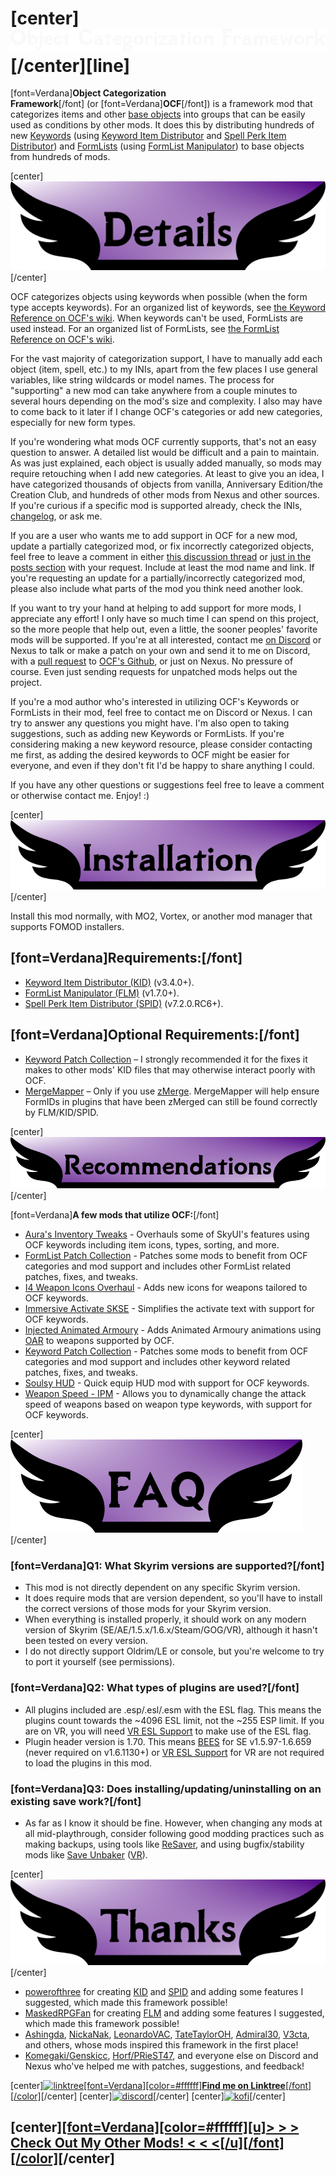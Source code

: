 # \[center\]![Object Categorization Framework](https://raw.githubusercontent.com/GroundAura/Object-Categorization-Framework/main/docs/images/brand/Title.png)\[/center\]\[line\]

\[font=Verdana\]**Object Categorization Framework**\[/font\] (or \[font=Verdana\]**OCF**\[/font\]) is a framework mod that categorizes items and other [base objects](https://ck.uesp.net/wiki/Glossary#Base_Object) into groups that can be easily used as conditions by other mods. It does this by distributing hundreds of new [Keywords](https://ck.uesp.net/wiki/Keyword) (using [Keyword Item Distributor](https://www.nexusmods.com/skyrimspecialedition/mods/55728) and [Spell Perk Item Distributor](https://www.nexusmods.com/skyrimspecialedition/mods/36869)) and [FormLists](https://ck.uesp.net/wiki/FormList) (using [FormList Manipulator](https://www.nexusmods.com/skyrimspecialedition/mods/74037)) to base objects from hundreds of mods.

\[center\]![Details](https://raw.githubusercontent.com/GroundAura/Auras-Resources/main/Images/Banners/Skyrim-1/Details.png)\[/center\]

OCF categorizes objects using keywords when possible (when the form type accepts keywords). For an organized list of keywords, see [the Keyword Reference on OCF's wiki](https://github.com/GroundAura/Object-Categorization-Framework/wiki/Keyword-Reference). When keywords can't be used, FormLists are used instead. For an organized list of FormLists, see [the FormList Reference on OCF's wiki](https://github.com/GroundAura/Object-Categorization-Framework/wiki/FormList-Reference).

For the vast majority of categorization support, I have to manually add each object (item, spell, etc.) to my INIs, apart from the few places I use general variables, like string wildcards or model names. The process for "supporting" a new mod can take anywhere from a couple minutes to several hours depending on the mod's size and complexity. I also may have to come back to it later if I change OCF's categories or add new categories, especially for new form types.

If you're wondering what mods OCF currently supports, that's not an easy question to answer. A detailed list would be difficult and a pain to maintain. As was just explained, each object is usually added manually, so mods may require retouching when I add new categories. At least to give you an idea, I have categorized thousands of objects from vanilla, Anniversary Edition/the Creation Club, and hundreds of other mods from Nexus and other sources. If you're curious if a specific mod is supported already, check the INIs, [changelog](https://github.com/GroundAura/Object-Categorization-Framework/blob/main/docs/CHANGELOG.md), or ask me.

If you are a user who wants me to add support in OCF for a new mod, update a partially categorized mod, or fix incorrectly categorized objects, feel free to leave a comment in either [this discussion thread](https://www.nexusmods.com/skyrimspecialedition/mods/81469/?tab=forum&topic_id=12811518) or [just in the posts section](https://www.nexusmods.com/skyrimspecialedition/mods/81469?tab=posts) with your request. Include at least the mod name and link. If you're requesting an update for a partially/incorrectly categorized mod, please also include what parts of the mod you think need another look.

If you want to try your hand at helping to add support for more mods, I appreciate any effort! I only have so much time I can spend on this project, so the more people that help out, even a little, the sooner peoples' favorite mods will be supported. If you're at all interested, contact me [on Discord](https://discord.gg/zft8DmbfKv) or Nexus to talk or make a patch on your own and send it to me on Discord, with a [pull request](https://docs.github.com/en/pull-requests/collaborating-with-pull-requests/proposing-changes-to-your-work-with-pull-requests/about-pull-requests) to [OCF's Github](https://github.com/GroundAura/Object-Categorization-Framework), or just on Nexus. No pressure of course. Even just sending requests for unpatched mods helps out the project.

If you're a mod author who's interested in utilizing OCF's Keywords or FormLists in their mod, feel free to contact me on Discord or Nexus. I can try to answer any questions you might have. I'm also open to taking suggestions, such as adding new Keywords or FormLists. If you're considering making a new keyword resource, please consider contacting me first, as adding the desired keywords to OCF might be easier for everyone, and even if they don't fit I'd be happy to share anything I could.

If you have any other questions or suggestions feel free to leave a comment or otherwise contact me. Enjoy! :)

\[center\]![Installation](https://raw.githubusercontent.com/GroundAura/Auras-Resources/main/Images/Banners/Skyrim-1/Installation.png)\[/center\]

Install this mod normally, with MO2, Vortex, or another mod manager that supports FOMOD installers.

## \[font=Verdana\]**Requirements:**\[/font\]

- [Keyword Item Distributor (KID)](https://www.nexusmods.com/skyrimspecialedition/mods/55728) (v3.4.0+).
- [FormList Manipulator (FLM)](https://www.nexusmods.com/skyrimspecialedition/mods/74037) (v1.7.0+).
- [Spell Perk Item Distributor (SPID)](https://www.nexusmods.com/skyrimspecialedition/mods/36869) (v7.2.0.RC6+).

## \[font=Verdana\]**Optional Requirements:**\[/font\]

- [Keyword Patch Collection](https://www.nexusmods.com/skyrimspecialedition/mods/92529) – I strongly recommended it for the fixes it makes to other mods' KID files that may otherwise interact poorly with OCF.
- [MergeMapper](https://www.nexusmods.com/skyrimspecialedition/mods/74689) – Only if you use [zMerge](https://www.reddit.com/r/skyrimmods/comments/9sgnpy/zedit_v050_zmerge_successor_of_merge_plugins/). MergeMapper will help ensure FormIDs in plugins that have been zMerged can still be found correctly by FLM/KID/SPID.

\[center\]![Recommendations](https://raw.githubusercontent.com/GroundAura/Auras-Resources/main/Images/Banners/Skyrim-1/Recommendations.png)\[/center\]

\[font=Verdana\]**A few mods that utilize OCF:**\[/font\]

- [Aura's Inventory Tweaks](https://www.nexusmods.com/skyrimspecialedition/mods/68557) - Overhauls some of SkyUI's features using OCF keywords including item icons, types, sorting, and more.
- [FormList Patch Collection](https://www.nexusmods.com/skyrimspecialedition/mods/74626) - Patches some mods to benefit from OCF categories and mod support and includes other FormList related patches, fixes, and tweaks.
- [I4 Weapon Icons Overhaul](https://www.nexusmods.com/skyrimspecialedition/mods/106432) - Adds new icons for weapons tailored to OCF keywords.
- [Immersive Activate SKSE](https://www.nexusmods.com/skyrimspecialedition/mods/97729) - Simplifies the activate text with support for OCF keywords.
- [Injected Animated Armoury](https://www.nexusmods.com/skyrimspecialedition/mods/74737) - Adds Animated Armoury animations using [OAR](https://www.nexusmods.com/skyrimspecialedition/mods/81469) to weapons supported by OCF.
- [Keyword Patch Collection](https://www.nexusmods.com/skyrimspecialedition/mods/92529) - Patches some mods to benefit from OCF categories and mod support and includes other keyword related patches, fixes, and tweaks.
- [Soulsy HUD](https://www.nexusmods.com/skyrimspecialedition/mods/96210) - Quick equip HUD mod with support for OCF keywords.
- [Weapon Speed - IPM](https://www.nexusmods.com/skyrimspecialedition/mods/96828) - Allows you to dynamically change the attack speed of weapons based on weapon type keywords, with support for OCF keywords.

\[center\]![FAQ](https://raw.githubusercontent.com/GroundAura/Auras-Resources/main/Images/Banners/Skyrim-1/FAQ.png)\[/center\]

### \[font=Verdana\]**Q1: What Skyrim versions are supported?**\[/font\]

- This mod is not directly dependent on any specific Skyrim version.
- It does require mods that are version dependent, so you'll have to install the correct versions of those mods for your Skyrim version.
- When everything is installed properly, it should work on any modern version of Skyrim (SE/AE/1.5.x/1.6.x/Steam/GOG/VR), although it hasn't been tested on every version.
- I do not directly support Oldrim/LE or console, but you're welcome to try to port it yourself (see permissions).

### \[font=Verdana\]**Q2: What types of plugins are used?**\[/font\]

- All plugins included are .esp/.esl/.esm with the ESL flag. This means the plugins count towards the ~4096 ESL limit, not the ~255 ESP limit. If you are on VR, you will need [VR ESL Support](https://www.nexusmods.com/skyrimspecialedition/mods/106712/) to make use of the ESL flag.
- Plugin header version is 1.70. This means [BEES](https://www.nexusmods.com/skyrimspecialedition/mods/106441) for SE v1.5.97-1.6.659 (never required on v1.6.1130+) or [VR ESL Support](https://www.nexusmods.com/skyrimspecialedition/mods/106712/) for VR are not required to load the plugins in this mod.

### \[font=Verdana\]**Q3: Does installing/updating/uninstalling on an existing save work?**\[/font\]

- As far as I know it should be fine. However, when changing any mods at all mid-playthrough, consider following good modding practices such as making backups, using tools like [ReSaver](https://www.nexusmods.com/skyrimspecialedition/mods/5031), and using bugfix/stability mods like [Save Unbaker](https://www.nexusmods.com/skyrimspecialedition/mods/85565) ([VR](https://www.nexusmods.com/skyrimspecialedition/mods/86265)).

\[center\]![Thanks](https://raw.githubusercontent.com/GroundAura/Auras-Resources/main/Images/Banners/Skyrim-1/Thanks.png)\[/center\]

- [powerofthree](https://www.nexusmods.com/skyrimspecialedition/users/2148728) for creating [KID](https://www.nexusmods.com/skyrimspecialedition/users/2148728) and [SPID](https://www.nexusmods.com/skyrimspecialedition/mods/36869) and adding some features I suggested, which made this framework possible!
- [MaskedRPGFan](https://www.nexusmods.com/skyrimspecialedition/users/22822094) for creating [FLM](https://www.nexusmods.com/skyrimspecialedition/mods/74037) and adding some features I suggested, which made this framework possible!
- [Ashingda](https://www.nexusmods.com/skyrimspecialedition/users/10236085), [NickaNak](https://www.nexusmods.com/skyrimspecialedition/users/3127912), [LeonardoVAC](https://www.nexusmods.com/skyrimspecialedition/users/25225299), [TateTaylorOH](https://www.nexusmods.com/skyrimspecialedition/users/61720101), [Admiral30](https://www.nexusmods.com/skyrimspecialedition/users/123185483), [V3cta](https://www.nexusmods.com/skyrimspecialedition/users/6308735), and others, whose mods inspired this framework in the first place!
- [Komegaki/Genskicc](https://www.nexusmods.com/skyrimspecialedition/users/80113953), [Horf/PRieST47](https://www.nexusmods.com/skyrimspecialedition/users/927130), and everyone else on Discord and Nexus who've helped me with patches, suggestions, and feedback!

\[center\][![linktree](https://i.imgur.com/jOQE4n8.png)](https://linktr.ee/groundaura)[\[font=Verdana\]\[color=#ffffff\]**Find me on Linktree**\[/font\]\[/color\]](https://linktr.ee/groundaura)\[/center\]
\[center\][![discord](https://github.com/doodlum/nexusmods-widgets/blob/main/Discord_40px.png?raw=true)](https://discord.gg/zft8DmbfKv)\[/center\]
\[center\][![kofi](https://github.com/doodlum/nexusmods-widgets/blob/main/Ko-fi_40px_60fps.png?raw=true)](https://ko-fi.com/groundaura)\[/center\]

## \[center\][\[font=Verdana\]\[color=#ffffff\]\[u\]**> > > Check Out My Other Mods! < < <**\[/u\]\[/font\]\[/color\]](https://www.nexusmods.com/users/97658973?tab=user+files)\[/center\]
